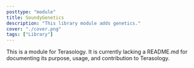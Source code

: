 ```yaml
---
posttype: "module" 
title: SoundyGenetics
description: "This library module adds genetics."
cover: "./cover.png"
tags: ["Library"]
---
```

This is a module for Terasology. It is currently lacking a README.md for documenting its purpose, usage, and contribution to Terasology.